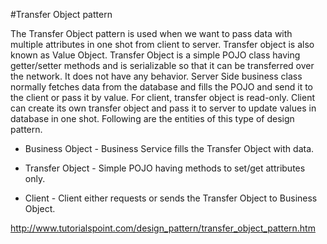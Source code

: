 #Transfer Object pattern

The Transfer Object pattern is used when we want to pass data with multiple attributes in one shot from client to server. Transfer object is also known as Value Object. Transfer Object is a simple POJO class having getter/setter methods and is serializable so that it can be transferred over the network. It does not have any behavior. Server Side business class normally fetches data from the database and fills the POJO and send it to the client or pass it by value. For client, transfer object is read-only. Client can create its own transfer object and pass it to server to update values in database in one shot. Following are the entities of this type of design pattern.

- Business Object - Business Service fills the Transfer Object with data.

- Transfer Object - Simple POJO having methods to set/get attributes only.

- Client - Client either requests or sends the Transfer Object to Business Object.

http://www.tutorialspoint.com/design_pattern/transfer_object_pattern.htm

